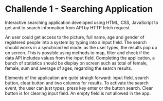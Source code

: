 # Challende 1 - Searching Application

Interactive searching application developed using HTML, CSS, JavaScript to get and to search information from API by HTTP fetch request.

An user could get access to the picture, full name, age and gender of registered people into a system by typing into a input field. The search should works in a synchronized mode: as the user types, the results pop up on screen. This is possible using methods to map, filter and check if the data API includes values from the input field. Completing the application, a bunch of statistics should be display on screen such as total of female, female, sum and average of ages, regarding the search results.

Elements of the application are quite straigh forward: input field, search button, clear button and two columns for results. To activate the search event, the user can just types, press key enter or the button search. Clear button is for clearing input field. An empty field is not allowed in the app.


